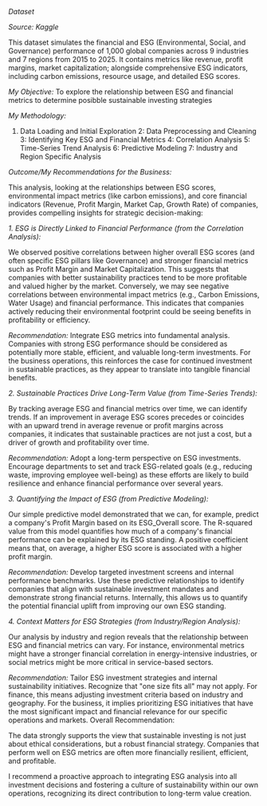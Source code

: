 *Dataset*

*Source: Kaggle*

This dataset simulates the financial and ESG (Environmental, Social, and Governance) performance of 1,000 global companies across 9 industries and 7 regions from 2015 to 2025. It contains metrics like revenue, profit margins, market capitalization; alongside comprehensive ESG indicators, including carbon emissions, resource usage, and detailed ESG scores.

*My Objective:*
To explore the relationship between ESG and financial metrics to determine posibble sustainable investing strategies

*My Methodology:*
1. Data Loading and Initial Exploration
2: Data Preprocessing and Cleaning
3: Identifying Key ESG and Financial Metrics
4: Correlation Analysis
5: Time-Series Trend Analysis
6: Predictive Modeling
7: Industry and Region Specific Analysis

*Outcome/My Recommendations for the Business:*

This analysis, looking at the relationships between ESG scores, environmental impact metrics (like carbon emissions), and core financial indicators (Revenue, Profit Margin, Market Cap, Growth Rate) of companies, provides compelling insights for strategic decision-making:

*1. ESG is Directly Linked to Financial Performance (from the Correlation Analysis):*

We observed positive correlations between higher overall ESG scores (and often specific ESG pillars like Governance) and stronger financial metrics such as Profit Margin and Market Capitalization. This suggests that companies with better sustainability practices tend to be more profitable and valued higher by the market.
Conversely, we may see negative correlations between environmental impact metrics (e.g., Carbon Emissions, Water Usage) and financial performance. This indicates that companies actively reducing their environmental footprint could be seeing benefits in profitability or efficiency.

*Recommendation:* 
Integrate ESG metrics into fundamental analysis. Companies with strong ESG performance should be considered as potentially more stable, efficient, and valuable long-term investments. For the business operations, this reinforces the case for continued investment in sustainable practices, as they appear to translate into tangible financial benefits.

*2. Sustainable Practices Drive Long-Term Value (from Time-Series Trends):*

By tracking average ESG and financial metrics over time, we can identify trends. If an improvement in average ESG scores precedes or coincides with an upward trend in average revenue or profit margins across companies, it indicates that sustainable practices are not just a cost, but a driver of growth and profitability over time.

*Recommendation:*
Adopt a long-term perspective on ESG investments. Encourage departments to set and track ESG-related goals (e.g., reducing waste, improving employee well-being) as these efforts are likely to build resilience and enhance financial performance over several years.

*3. Quantifying the Impact of ESG (from Predictive Modeling):*

Our simple predictive model demonstrated that we can, for example, predict a company's Profit Margin based on its ESG_Overall score. The R-squared value from this model quantifies how much of a company's financial performance can be explained by its ESG standing. A positive coefficient means that, on average, a higher ESG score is associated with a higher profit margin.

*Recommendation:*
Develop targeted investment screens and internal performance benchmarks. Use these predictive relationships to identify companies that align with sustainable investment mandates and demonstrate strong financial returns. Internally, this allows us to quantify the potential financial uplift from improving our own ESG standing.

*4. Context Matters for ESG Strategies (from Industry/Region Analysis):*

Our analysis by industry and region reveals that the relationship between ESG and financial metrics can vary. For instance, environmental metrics might have a stronger financial correlation in energy-intensive industries, or social metrics might be more critical in service-based sectors.

*Recommendation:*
Tailor ESG investment strategies and internal sustainability initiatives. Recognize that "one size fits all" may not apply. For finance, this means adjusting investment criteria based on industry and geography. For the business, it implies prioritizing ESG initiatives that have the most significant impact and financial relevance for our specific operations and markets.
Overall Recommendation:

The data strongly supports the view that sustainable investing is not just about ethical considerations, but a robust financial strategy. Companies that perform well on ESG metrics are often more financially resilient, efficient, and profitable. 

I recommend a proactive approach to integrating ESG analysis into all investment decisions and fostering a culture of sustainability within our own operations, recognizing its direct contribution to long-term value creation.

